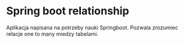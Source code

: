 # Spring boot relationship

Aplikacja napisana na potrzeby nauki Springboot. Pozwala zrozumiec relacje one to many miedzy tabelami.
